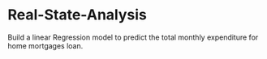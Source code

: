 # Real-State-Analysis
Build a linear Regression model to predict the total monthly expenditure for home mortgages loan.
